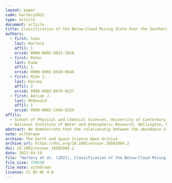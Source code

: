 ```yaml
---
layout: paper
code: hartery2021
type: article
document: article
title: Classification of the Below-Cloud Mixing State Over the Southern Ocean Using In-Situ and Remotely-Sensed Measurements
authors:
  - first: Sean
    last: Hartery
    affil: 1
    orcid: 0000-0002-0015-2018
  - first: Peter
    last: Kuma
    affil: 1
    orcid: 0000-0002-0910-8646
  - first: Mike J.
    last: Harvey
    affil: 2
    orcid: 0000-0002-0979-0227
  - first: Adrian J.
    last: McDonald
    affil: 1
    orcid: 0000-0002-1456-6254
affils:
  - School of Physical and Chemical Sciences, University of Canterbury, Christchurch, New Zealand
  - National Institute of Water and Atmospheric Research, Wellington, New Zealand
abstract: We demonstrate that the relationship between the abundance of particulate surface area observed at sea-level and measurements of backscattered light by a ceilometer can be used to classify the mixing state of the atmospheric layer beneath the lowest observed cloud, where the relationship is defined by the Spearman Rank correlation. The accuracy of this correlation-based method was compared to two methods of detecting boundary layer decoupling based on radiosonde measurements. An optimized version of the new methodology correctly determined the mixing state of the below-cloud layer for 76 &plusmn; 4% of the radiosondes available for comparison. Further, it was more accurate than an alternative ground-based metric used to determine the below-cloud mixing state. For the majority of the time series in which the correlation analysis could be applied, the below-cloud boundary layer was well-mixed (54%), or else fog was present (27%), which indicated that aerosol particles observed at sea-level often have a direct pathway into low-cloud (81%). In the remaining analysis period, the near-surface atmospheric layer was stable and the atmospheric layer near the ocean surface was decoupled from the overlying cloud (19%). Forecasts from the Antarctic Mesoscale Prediction System also support our findings, showing that conditions that mix aerosol particles from the ocean surface to the lowest observed cloud occur 84% of the time over the open Southern Ocean. As a result, aerosol particles measured near sea-level are often tightly coupled to low-cloud formation over the Southern Ocean, highlighting the utility of shipborne aerosol observations in the region.
note: withdrawn
archive: The Earth and Space Science Open Archive
archive_url: https://doi.org/10.1002/essoar.10502904.2
doi: 10.1002/essoar.10502904.2
date: 2021-03-19
file: "Hartery et al. (2021), Classification of the Below-Cloud Mixing State Over the Southern Ocean Using In-Situ and Remotely-Sensed Measurements (submitted revision 19 March 2021).pdf"
file_size: 729530
file_note: withdrawn
license: CC BY-NC 4.0
---
```


